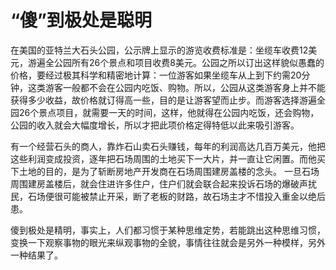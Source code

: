 # “傻”到极处是聪明
在美国的亚特兰大石头公园，公示牌上显示的游览收费标准是：坐缆车收费12美元，游遍全公园所有26个景点和项目收费8美元。公园之所以订出这样貌似愚蠢的价格，要经过极其科学和精密地计算：一位游客如果坐缆车从上到下约需20分钟，这类游客一般都不会在公园内吃饭、购物。所以，公园从这类游客身上并不能获得多少收益，故价格就订得高一些，目的是让游客望而止步。而游客选择游遍全园26个景点项目，就需要一天的时间，这样，他就得在公园内吃饭，还会购物，公园的收入就会大幅度增长，所以才把此项价格定得特低以此来吸引游客。 

有一个经营石头的商人，靠炸石山卖石头赚钱，每年的利润高达几百万美元，他把这些利润变成投资，逐年把石场周围的土地买下一大片，并一直让它闲置。而他买下土地的目的，是为了斩断房地产开发商在石场周围建房盖楼的念头。 一旦石场周围建房盖楼后，就会住进许多住户，住户们就会联合起来投诉石场的爆破声扰民，石场便很可能被禁止开采，断了老板的财路，故石场主才不惜投入重金以绝后患。  

傻到极处是精明，事实上，人们都习惯于某种思维定势，若能跳出这种思维习惯，变换一下观察事物的眼光来纵观事物的全貌，事情往往就会是另外一种模样，另外一种结果了。
  